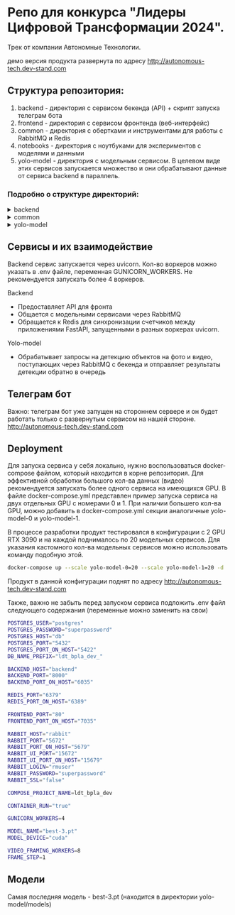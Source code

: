 # Репо для конкурса "Лидеры Цифровой Трансформации 2024".
Трек от компании Автономные Технологии.

демо версия продукта развернута по адресу http://autonomous-tech.dev-stand.com

## Структура репозитория:
1) backend - директория с сервисом бекенда (API) + скрипт запуска телеграм бота
2) frontend - директория с сервисом фронтенда (веб-интерфейс)
3) common - директория с обертками и инструментами для работы с RabbitMQ и Redis
4) notebooks - директория с ноутбуками для экспериментов с моделями и данными
5) yolo-model - директория с модельным сервисом. В целевом виде этих сервисов запускается множество и они обрабатывают данные от сервиса backend в параллель.

### Подробно о структуре директорий:
<details>
<summary>backend</summary>

- alembic - миграции для базы данных
- main - код для запуска сервиса бекенда
- notebooks - Jupyter ноутбуки для экспериментов
- scripts - скрипты для наполнения базы тестовыми данными
- src - исходники сервиса
  - db - слой для работы с базой данных
    - projects - работа с проектами
      - db_manager.py - менеджер для работы с базой данных проектов
      - models.py - модели в БД проектов
    - users - работа с пользователями
      - db_manager.py - менеджер для работы с базой данных пользователей
      - models.py - модели в БД пользователей
    - base_manager.py - обвязка для работы с БД
    - common_sql_manager.py - общие методы для работы с БД
    - exceptions.py - исключения
    - main_db_manager.py - основной менеджер для работы с БД
    - mixins.py - миксины для моделей
  - server - слой для работы с веб-сервером
    - projects
      - endpoints.py - эндпоинты для работы с проектами
      - models.py - серверные модели (requests and responses)
      - router.py - роутер для проектов
      - video_utils.py - утилиты для работы с видео
    - users
      - endpoints.py - эндпоинты для работы с пользователями
      - models.py - серверные модели (requests and responses)
      - router.py - роутер для пользователей
    - amqp_processor.py - обработчики сообщений из очереди
    - auth.py - аутентификация
    - auth_utils.py - утилиты для аутентификации
    - common.py - обертки для ответов сервера
    - constants.py - константы
    - server.py - класс с сервером FastAPI
    - telegram_bot.py - имплементация бота для телеграмма
- .pre-commit-config.yaml - конфиг для pre-commit
- alembic.ini - конфиг для alembic
- Dockerfile - Dockerfile для сервиса бекенда
- poetry.lock - лок файл для poetry
- pyproject.toml - пакеты для poetry
- settings.py - настройки сервиса
</details>

<details>
<summary>common</summary>

- rabbitmq - обертка для работы с RabbitMQ
  - amqp.py - обертка для процессора входящих сообщений
  - client.py - обертка для клиента RabbitMQ
  - connection_pool.py - обертка для пула соединений с RabbitMQ
  - consumer.py - обертка для консьюмера RabbitMQ
  - publisher.py - асинхронная обертка для продюсера RabbitMQ
  - sync_publisher.py - синхронная обертка для продюсера RabbitMQ
  - wrappers.py - прочие обертки для работы с RabbitMQ
- redis - утилиты для работы с Redis
  - lock_manager.py - менеджер для работы с блокировками

</details>

<details>
<summary>yolo-model</summary>

- main - код для запуска модельного сервиса
- models - модели
  - best-1.pt - наша первая попытка
  - best_2.pt - наша вторая попытка
  - best-3.pt - наша третья попытка (лучшая модель)
- src - исходники сервиса
  - server - код модельного сервиса
    - amqp_processor.py - обработчики сообщений из очереди
    - object_detection_processor.py - синхронный детектор объектов
    - object_detection_processor_async.py - асинхронный детектор объектов
- Dockerfile - Dockerfile для запуска модельного сервиса на GPU
- Dockerfile-cpu - Dockerfile для запуска модельного сервиса на CPU
- poetry.lock - лок файл для poetry
- pyproject.toml - пакеты для poetry
- settings.py - настройки сервиса

</details>

## Сервисы и их взаимодействие
Backend сервис запускается через uvicorn. Кол-во воркеров можно указать в .env файле, переменная GUNICORN_WORKERS.
Не рекомендуется запускать более 4 воркеров. 

Backend 

- Предоставляет API для фронта
- Общается с модельными сервисами через RabbitMQ
- Обращается к Redis для синхронизации счетчиков между приложениями FastAPI, запущенными в разных воркерах uvicorn.

Yolo-model

- Обрабатывает запросы на детекцию объектов на фото и видео, поступающих через RabbitMQ с бекенда и отправляет результаты детекции обратно в очередь

## Телеграм бот
Важно: телеграм бот уже запущен на стороннем сервере и он будет работать только с развернутым сервисом на нашей стороне.
http://autonomous-tech.dev-stand.com

## Deployment
Для запуска сервиса у себя локально, нужно воспользоваться docker-compose файлом, который находится в корне репозитория.
Для эффективной обработки большого кол-ва данных (видео) рекомендуется запускать более одного сервиса на имеющихся GPU. 
В файле docker-compose.yml представлен пример запуска сервиса на двух отдельных GPU с номерами 0 и 1. При наличии большего
кол-ва GPU, можно добавить в docker-compose.yml секции аналогичные yolo-model-0 и yolo-model-1.

В процессе разработки продукт тестировался в конфигурации с 2 GPU RTX 3090 и на каждой поднималось по 20 модельных сервисов.
Для указания кастомного кол-ва модельных сервисов можно использовать команду подобную этой.
```bash
docker-compose up --scale yolo-model-0=20 --scale yolo-model-1=20 -d
```

Продукт в данной конфигурации поднят по адресу http://autonomous-tech.dev-stand.com

Также, важно не забыть перед запуском сервиса подложить .env файл следующего содержания (переменные можно заменить на свои)

```bash
POSTGRES_USER="postgres"
POSTGRES_PASSWORD="superpassword"
POSTGRES_HOST="db"
POSTGRES_PORT="5432"
POSTGRES_PORT_ON_HOST="5422"
DB_NAME_PREFIX="ldt_bpla_dev_"

BACKEND_HOST="backend"
BACKEND_PORT="8000"
BACKEND_PORT_ON_HOST="6035"

REDIS_PORT="6379"
REDIS_PORT_ON_HOST="6389"

FRONTEND_PORT="80"
FRONTEND_PORT_ON_HOST="7035"

RABBIT_HOST="rabbit"
RABBIT_PORT="5672"
RABBIT_PORT_ON_HOST="5679"
RABBIT_UI_PORT="15672"
RABBIT_UI_PORT_ON_HOST="15679"
RABBIT_LOGIN="rmuser"
RABBIT_PASSWORD="superpassword"
RABBIT_SSL="false"

COMPOSE_PROJECT_NAME=ldt_bpla_dev

CONTAINER_RUN="true"

GUNICORN_WORKERS=4

MODEL_NAME="best-3.pt"
MODEL_DEVICE="cuda"

VIDEO_FRAMING_WORKERS=8
FRAME_STEP=1
```

## Модели
Самая последняя модель - best-3.pt (находится в директории yolo-model/models)